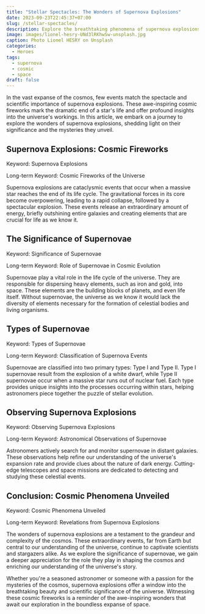 ```yaml
---
title: "Stellar Spectacles: The Wonders of Supernova Explosions"
date: 2023-09-23T22:45:37+07:00
slug: /stellar-spectacles/
description: Explore the breathtaking phenomena of supernova explosions, the cosmic fireworks of the universe.
image: images/lionel-hesry-UNd3lRKhwSw-unsplash.jpg
caption: Photo Lionel HESRY on Unsplash
categories:
  - Heroes
tags:
  - supernova 
  - cosmic
  - space
draft: false
---
```


In the vast expanse of the cosmos, few events match the spectacle and scientific importance of supernova explosions. These awe-inspiring cosmic fireworks mark the dramatic end of a star's life and offer profound insights into the universe's workings. In this article, we embark on a journey to explore the wonders of supernova explosions, shedding light on their significance and the mysteries they unveil.

## Supernova Explosions: Cosmic Fireworks

Keyword: Supernova Explosions

Long-term Keyword: Cosmic Fireworks of the Universe

Supernova explosions are cataclysmic events that occur when a massive star reaches the end of its life cycle. The gravitational forces in its core become overpowering, leading to a rapid collapse, followed by a spectacular explosion. These events release an extraordinary amount of energy, briefly outshining entire galaxies and creating elements that are crucial for life as we know it.

## The Significance of Supernovae

Keyword: Significance of Supernovae

Long-term Keyword: Role of Supernovae in Cosmic Evolution

Supernovae play a vital role in the life cycle of the universe. They are responsible for dispersing heavy elements, such as iron and gold, into space. These elements are the building blocks of planets, and even life itself. Without supernovae, the universe as we know it would lack the diversity of elements necessary for the formation of celestial bodies and living organisms.

## Types of Supernovae

Keyword: Types of Supernovae

Long-term Keyword: Classification of Supernova Events

Supernovae are classified into two primary types: Type I and Type II. Type I supernovae result from the explosion of a white dwarf, while Type II supernovae occur when a massive star runs out of nuclear fuel. Each type provides unique insights into the processes occurring within stars, helping astronomers piece together the puzzle of stellar evolution.

## Observing Supernova Explosions

Keyword: Observing Supernova Explosions

Long-term Keyword: Astronomical Observations of Supernovae

Astronomers actively search for and monitor supernovae in distant galaxies. These observations help refine our understanding of the universe's expansion rate and provide clues about the nature of dark energy. Cutting-edge telescopes and space missions are dedicated to detecting and studying these celestial events.

## Conclusion: Cosmic Phenomena Unveiled

Keyword: Cosmic Phenomena Unveiled

Long-term Keyword: Revelations from Supernova Explosions

The wonders of supernova explosions are a testament to the grandeur and complexity of the cosmos. These extraordinary events, far from Earth but central to our understanding of the universe, continue to captivate scientists and stargazers alike. As we explore the significance of supernovae, we gain a deeper appreciation for the role they play in shaping the cosmos and enriching our understanding of the universe's story.

Whether you're a seasoned astronomer or someone with a passion for the mysteries of the cosmos, supernova explosions offer a window into the breathtaking beauty and scientific significance of the universe. Witnessing these cosmic fireworks is a reminder of the awe-inspiring wonders that await our exploration in the boundless expanse of space.
